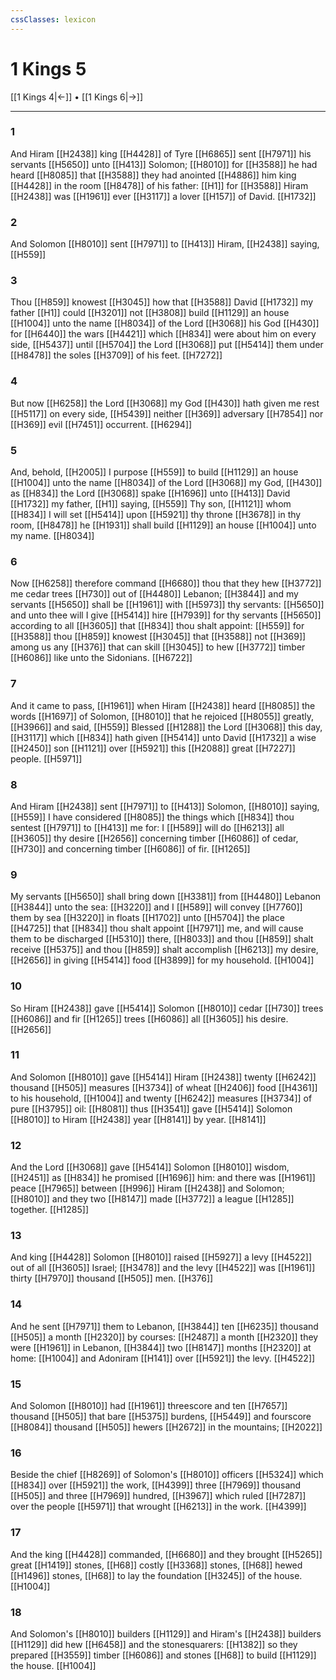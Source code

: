```yaml
---
cssClasses: lexicon
---
```

# 1 Kings 5

[[1 Kings 4|←]] • [[1 Kings 6|→]]

---

### 1
And Hiram [[H2438]] king [[H4428]] of Tyre [[H6865]] sent [[H7971]] his servants [[H5650]] unto [[H413]] Solomon; [[H8010]] for [[H3588]] he had heard [[H8085]] that [[H3588]] they had anointed [[H4886]] him king [[H4428]] in the room [[H8478]] of his father: [[H1]] for [[H3588]] Hiram [[H2438]] was [[H1961]] ever [[H3117]] a lover [[H157]] of David. [[H1732]]

### 2
And Solomon [[H8010]] sent [[H7971]] to [[H413]] Hiram, [[H2438]] saying, [[H559]]

### 3
Thou [[H859]] knowest [[H3045]] how that [[H3588]] David [[H1732]] my father [[H1]] could [[H3201]] not [[H3808]] build [[H1129]] an house [[H1004]] unto the name [[H8034]] of the Lord [[H3068]] his God [[H430]] for [[H6440]] the wars [[H4421]] which [[H834]] were about him on every side, [[H5437]] until [[H5704]] the Lord [[H3068]] put [[H5414]] them under [[H8478]] the soles [[H3709]] of his feet. [[H7272]]

### 4
But now [[H6258]] the Lord [[H3068]] my God [[H430]] hath given me rest [[H5117]] on every side, [[H5439]] neither [[H369]] adversary [[H7854]] nor [[H369]] evil [[H7451]] occurrent. [[H6294]]

### 5
And, behold, [[H2005]] I purpose [[H559]] to build [[H1129]] an house [[H1004]] unto the name [[H8034]] of the Lord [[H3068]] my God, [[H430]] as [[H834]] the Lord [[H3068]] spake [[H1696]] unto [[H413]] David [[H1732]] my father, [[H1]] saying, [[H559]] Thy son, [[H1121]] whom [[H834]] I will set [[H5414]] upon [[H5921]] thy throne [[H3678]] in thy room, [[H8478]] he [[H1931]] shall build [[H1129]] an house [[H1004]] unto my name. [[H8034]]

### 6
Now [[H6258]] therefore command [[H6680]] thou that they hew [[H3772]] me cedar trees [[H730]] out of [[H4480]] Lebanon; [[H3844]] and my servants [[H5650]] shall be [[H1961]] with [[H5973]] thy servants: [[H5650]] and unto thee will I give [[H5414]] hire [[H7939]] for thy servants [[H5650]] according to all [[H3605]] that [[H834]] thou shalt appoint: [[H559]] for [[H3588]] thou [[H859]] knowest [[H3045]] that [[H3588]] not [[H369]] among us any [[H376]] that can skill [[H3045]] to hew [[H3772]] timber [[H6086]] like unto the Sidonians. [[H6722]]

### 7
And it came to pass, [[H1961]] when Hiram [[H2438]] heard [[H8085]] the words [[H1697]] of Solomon, [[H8010]] that he rejoiced [[H8055]] greatly, [[H3966]] and said, [[H559]] Blessed [[H1288]] the Lord [[H3068]] this day, [[H3117]] which [[H834]] hath given [[H5414]] unto David [[H1732]] a wise [[H2450]] son [[H1121]] over [[H5921]] this [[H2088]] great [[H7227]] people. [[H5971]]

### 8
And Hiram [[H2438]] sent [[H7971]] to [[H413]] Solomon, [[H8010]] saying, [[H559]] I have considered [[H8085]] the things which [[H834]] thou sentest [[H7971]] to [[H413]] me for: I [[H589]] will do [[H6213]] all [[H3605]] thy desire [[H2656]] concerning timber [[H6086]] of cedar, [[H730]] and concerning timber [[H6086]] of fir. [[H1265]]

### 9
My servants [[H5650]] shall bring down [[H3381]] from [[H4480]] Lebanon [[H3844]] unto the sea: [[H3220]] and I [[H589]] will convey [[H7760]] them by sea [[H3220]] in floats [[H1702]] unto [[H5704]] the place [[H4725]] that [[H834]] thou shalt appoint [[H7971]] me, and will cause them to be discharged [[H5310]] there, [[H8033]] and thou [[H859]] shalt receive [[H5375]] and thou [[H859]] shalt accomplish [[H6213]] my desire, [[H2656]] in giving [[H5414]] food [[H3899]] for my household. [[H1004]]

### 10
So Hiram [[H2438]] gave [[H5414]] Solomon [[H8010]] cedar [[H730]] trees [[H6086]] and fir [[H1265]] trees [[H6086]] all [[H3605]] his desire. [[H2656]]

### 11
And Solomon [[H8010]] gave [[H5414]] Hiram [[H2438]] twenty [[H6242]] thousand [[H505]] measures [[H3734]] of wheat [[H2406]] food [[H4361]] to his household, [[H1004]] and twenty [[H6242]] measures [[H3734]] of pure [[H3795]] oil: [[H8081]] thus [[H3541]] gave [[H5414]] Solomon [[H8010]] to Hiram [[H2438]] year [[H8141]] by year. [[H8141]]

### 12
And the Lord [[H3068]] gave [[H5414]] Solomon [[H8010]] wisdom, [[H2451]] as [[H834]] he promised [[H1696]] him: and there was [[H1961]] peace [[H7965]] between [[H996]] Hiram [[H2438]] and Solomon; [[H8010]] and they two [[H8147]] made [[H3772]] a league [[H1285]] together. [[H1285]]

### 13
And king [[H4428]] Solomon [[H8010]] raised [[H5927]] a levy [[H4522]] out of all [[H3605]] Israel; [[H3478]] and the levy [[H4522]] was [[H1961]] thirty [[H7970]] thousand [[H505]] men. [[H376]]

### 14
And he sent [[H7971]] them to Lebanon, [[H3844]] ten [[H6235]] thousand [[H505]] a month [[H2320]] by courses: [[H2487]] a month [[H2320]] they were [[H1961]] in Lebanon, [[H3844]] two [[H8147]] months [[H2320]] at home: [[H1004]] and Adoniram [[H141]] over [[H5921]] the levy. [[H4522]]

### 15
And Solomon [[H8010]] had [[H1961]] threescore and ten [[H7657]] thousand [[H505]] that bare [[H5375]] burdens, [[H5449]] and fourscore [[H8084]] thousand [[H505]] hewers [[H2672]] in the mountains; [[H2022]]

### 16
Beside the chief [[H8269]] of Solomon's [[H8010]] officers [[H5324]] which [[H834]] over [[H5921]] the work, [[H4399]] three [[H7969]] thousand [[H505]] and three [[H7969]] hundred, [[H3967]] which ruled [[H7287]] over the people [[H5971]] that wrought [[H6213]] in the work. [[H4399]]

### 17
And the king [[H4428]] commanded, [[H6680]] and they brought [[H5265]] great [[H1419]] stones, [[H68]] costly [[H3368]] stones, [[H68]] hewed [[H1496]] stones, [[H68]] to lay the foundation [[H3245]] of the house. [[H1004]]

### 18
And Solomon's [[H8010]] builders [[H1129]] and Hiram's [[H2438]] builders [[H1129]] did hew [[H6458]] and the stonesquarers: [[H1382]] so they prepared [[H3559]] timber [[H6086]] and stones [[H68]] to build [[H1129]] the house. [[H1004]]
